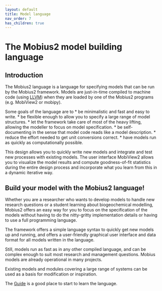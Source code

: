 ```yaml
---
layout: default
title: Model language
nav_order: 7
has_children: true
---
```


# The Mobius2 model building language

## Introduction

The Mobius2 language is a language for specifying models that can be run by the Mobius2 framework. Models are just-in-time compiled to machine code (using [LLVM](https://llvm.org/)) when they are loaded by one of the Mobius2 programs (e.g. MobiView2 or mobipy).

Some goals of the language are to
	* be minimalistic and fast and easy to write.
	* be flexible enough to allow you to specify a large range of model structures.
	* let the framework take care of most of the heavy lifting, allowing the modeller to focus on model specification.
	* be self-documenting in the sense that model code reads like a model description.
	* reduce the effort needed to get unit conversions correct.
	* have models run as quickly as computationally possible.

This design allows you to quickly write new models and integrate and test new processes with existing models. The user interface MobiView2 allows you to visualize the model results and compute goodness-of-fit statistics during the entire design process and incorporate what you learn from this in a dynamic iterative way.

## Build your model with the Mobius2 language!

Whether you are a researcher who wants to develop models to handle new research questions or a student learning about biogeochemical modelling, Mobius2 offers an easy way for you to focus on the specification of the models without having to do the nitty-gritty implementation details or having to use a full programming language.

The framework offers a simple language syntax to quickly get new models up and running, and offers a user-friendly graphical user interface and data format for all models written in the language.

Still, models run as fast as in any other compiled language, and can be complex enough to suit most research and management questions. Mobius models are already operational in many projects.

Existing models and modules covering a large range of systems can be used as a basis for modification or inspiration.

The [Guide](guide.html) is a good place to start to learn the language.